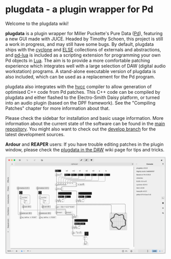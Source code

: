 # plugdata - a plugin wrapper for Pd

Welcome to the plugdata wiki!

**plugdata** is a plugin wrapper for Miller Puckette's Pure Data ([Pd](http://msp.ucsd.edu/software.html)), featuring a new GUI made with JUCE. Headed by Timothy Schoen, this project is still a work in progress, and may still have some bugs. By default, plugdata ships with the [cyclone](https://github.com/porres/pd-cyclone) and [ELSE](https://github.com/porres/pd-else) collections of externals and abstractions, and [pd-lua](https://agraef.github.io/pd-lua/) is included as a scripting extension for programming your own Pd objects in [Lua](https://www.lua.org/). The aim is to provide a more comfortable patching experience which integrates well with a large selection of DAW (digital audio workstation) programs. A stand-alone executable version of plugdata is also included, which can be used as a replacement for the Pd program.

plugdata also integrates with the [hvcc](https://wasted-audio.github.io/hvcc/docs/01.introduction.html#what-is-heavy) compiler to allow generation of optimised C++ code from Pd patches. This C++ code can be compiled by plugdata and either flashed to the Electro-Smith Daisy platform, or turned into an audio plugin (based on the DPF framework). See the "Compiling Patches" chapter for more information about that.

Please check the sidebar for installation and basic usage information. More information about the current state of the software can be found in the [main repository](https://github.com/plugdata-team/plugdata). You might also want to check out the [develop branch](https://github.com/plugdata-team/plugdata/tree/develop) for the latest development sources.

**Ardour** and **REAPER** users: If you have trouble editing patches in the plugin window, please check the [plugdata in the DAW](plugdata-in-the-DAW.html) wiki page for tips and tricks.



![plugdata-screenie](../screenshots/plugdata-screenie.png)
